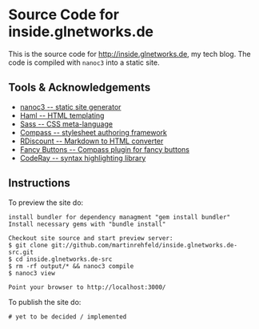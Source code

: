 Source Code for inside.glnetworks.de
====================================

This is the source code for http://inside.glnetworks.de, my tech blog. The code is compiled with `nanoc3` into a static site.


Tools & Acknowledgements
------------------------

* [nanoc3 -- static site generator](http://nanoc.stoneship.org/)
* [Haml -- HTML templating](http://haml-lang.com/)
* [Sass -- CSS meta-language](http://sass-lang.com/)
* [Compass -- stylesheet authoring framework](http://compass-style.org/)
* [RDiscount -- Markdown to HTML converter](http://github.com/rtomayko/rdiscount/)
* [Fancy Buttons -- Compass plugin for fancy buttons](http://brandonmathis.com/projects/fancy-buttons/)
* [CodeRay -- syntax highlighting library](http://coderay.rubychan.de/)


Instructions
------------

To preview the site do:

    install bundler for dependency managment "gem install bundler"
    Install necessary gems with "bundle install"

    Checkout site source and start preview server:
    $ git clone git://github.com/martinrehfeld/inside.glnetworks.de-src.git
    $ cd inside.glnetworks.de-src
    $ rm -rf output/* && nanoc3 compile
    $ nanoc3 view
    
    Point your browser to http://localhost:3000/

To publish the site do:

    # yet to be decided / implemented

